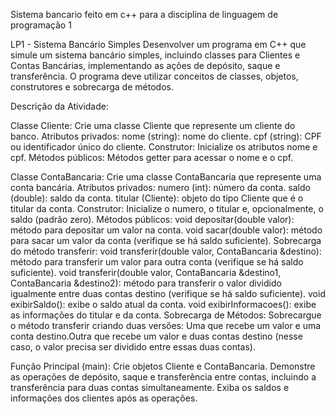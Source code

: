 Sistema bancario feito em c++ para a disciplina de linguagem de programação 1

LP1 - Sistema Bancário Simples
Desenvolver um programa em C++ que simule um sistema bancário simples, incluindo classes para Clientes e Contas Bancárias, 
implementando as ações de depósito, saque e transferência. O programa deve utilizar conceitos de classes, objetos, construtores e sobrecarga de métodos.


Descrição da Atividade:

Classe Cliente:   Crie uma classe Cliente que represente um cliente do banco.
Atributos privados: nome (string): nome do cliente. cpf (string): CPF ou identificador único do cliente.
Construtor: Inicialize os atributos nome e cpf.
Métodos públicos:
Métodos getter para acessar o nome e o cpf.

Classe ContaBancaria:
Crie uma classe ContaBancaria que represente uma conta bancária.
Atributos privados: numero (int): número da conta. saldo (double): saldo da conta.
titular (Cliente): objeto do tipo Cliente que é o titular da conta.
Construtor: Inicialize o numero, o titular e, opcionalmente, o saldo (padrão zero).
Métodos públicos:
void depositar(double valor): método para depositar um valor na conta.
void sacar(double valor): método para sacar um valor da conta (verifique se há saldo suficiente).
Sobrecarga do método transferir:
void transferir(double valor, ContaBancaria &destino): método para transferir um valor para outra conta (verifique se há saldo suficiente).
void transferir(double valor, ContaBancaria &destino1, ContaBancaria &destino2): método para transferir o valor dividido igualmente entre duas contas destino (verifique se há saldo suficiente).
void exibirSaldo(): exibe o saldo atual da conta.
void exibirInformacoes(): exibe as informações do titular e da conta.
Sobrecarga de Métodos: Sobrecargue o método transferir criando duas versões:
Uma que recebe um valor e uma conta destino.Outra que recebe um valor e duas contas destino (nesse caso, o valor precisa ser dividido entre essas duas contas).

Função Principal (main):
Crie objetos Cliente e ContaBancaria.
Demonstre as operações de depósito, saque e transferência entre contas, incluindo a transferência para duas contas simultaneamente.
Exiba os saldos e informações dos clientes após as operações.

